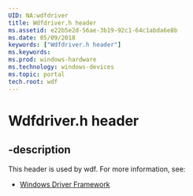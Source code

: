 ```yaml
---
UID: NA:wdfdriver
title: Wdfdriver.h header
ms.assetid: e22b5e2d-56ae-3b19-92c1-64c1abda6e8b
ms.date: 05/09/2018
keywords: ["Wdfdriver.h header"]
ms.keywords: 
ms.prod: windows-hardware
ms.technology: windows-devices
ms.topic: portal
tech.root: wdf
---
```


# Wdfdriver.h header


## -description


This header is used by wdf. For more information, see:

- [Windows Driver Framework](../_wdf/index.md)
